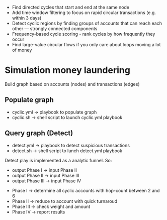* Find directed cycles that start and end at the same node
* Add time window filtering to focus on rapid circular transactions (e.g. within 3 days)
* Detect cyclic regions by finding groups of accounts that can reach each other — strongly connected components
* Frequency-based cycle scoring - rank cycles by how frequently they occur
* Find large-value circular flows if you only care about loops moving a lot of money

# Simulation money laundering
Build graph based on accounts (nodes) and transactions (edges)

## Populate graph
* cyclic.yml -> playbook to populate graph
* cyclic.sh -> shell script to launch cyclic.yml playbook

## Query graph (Detect)
* detect.yml -> playbook to detect suspicious transactions
* detect.sh -> shell script to lunch detect.yml playbook

Detect play is implemented as a analytic funnel.
So: 
- output Phase I -> input Phase II
- output Phase II -> input Phase III
- output Phase III -> input Phase IV

* Phase I -> determine all cyclic accounts with hop-count between 2 and 6
* Phase II -> reduce to account with quick turnaroud
* Phase III -> check weight and amount
* Phase IV -> report results
